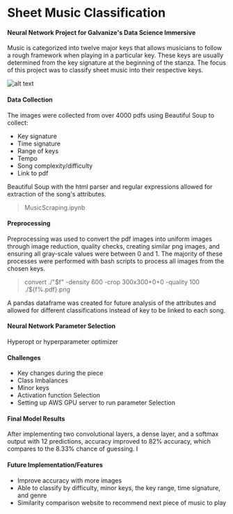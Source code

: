 # Sheet Music Classification
#### Neural Network Project for Galvanize's Data Science Immersive

Music is categorized into twelve major keys that allows musicians to follow a rough framework when playing in a particular key. These keys are usually determined from the key signature at the beginning of the stanza. The focus of this project was to classify sheet music into their respective keys.

![alt text]( https://method-behind-the-music.com/theory/images/fifths2-91a196f1.png "Circle of Fifths")

#### Data Collection

The images were collected from over 4000 pdfs using Beautiful Soup to collect:
* Key signature
* Time signature
* Range of keys
* Tempo
* Song complexity/difficulty
* Link to pdf

Beautiful Soup with the html parser and regular expressions allowed for extraction of the song's attributes.
> MusicScraping.ipynb

#### Preprocessing

Preprocessing was used to convert the pdf images into uniform images through image reduction, quality checks, creating similar png images, and ensuring all gray-scale values were between 0 and 1. The majority of these processes were performed with bash scripts to process all images from the chosen keys.
> convert ./"$f" -density 600 -crop 300x300+0+0 -quality 100 ./${f%.pdf}.png

A pandas dataframe was created for future analysis of the attributes and allowed for different classifications instead of key to be linked to each song.

####

#### Neural Network Parameter Selection

Hyperopt or hyperparameter optimizer

#### Challenges

* Key changes during the piece
* Class Imbalances
* Minor keys
* Activation function Selection
* Setting up AWS GPU server to run parameter Selection


#### Final Model Results
After implementing two convolutional layers, a dense layer, and a softmax output with 12 predictions, accuracy improved to 82% accuracy, which compares to the 8.33% chance of guessing. I

#### Future Implementation/Features
* Improve accuracy with more images
* Able to classify by difficulty, minor keys, the key range, time signature, and genre
* Similarity comparison website to recommend next piece of music to play
